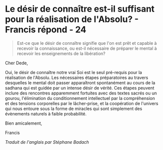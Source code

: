 # Le désir de connaître est-il suffisant pour la réalisation de l'Absolu? - Francis répond - 24

>Est-ce que le désir de connaître signifie que l'on est prêt et capable à recevoir la connaissance, ou est-il nécessaire de préparer le mental à recevoir les enseignements de la libération?

Cher Dede,

Oui, le désir de connaître notre vrai Soi est le seul pré-requis pour la réalisation de l'Absolu. Les nécessaires étapes préparatoires au travers desquelles le mental doit passer apparaîtront spontanément au cours de la sadhana qui est guidée par un intense désir de vérité. Ces étapes peuvent inclure des rencontres apparemment fortuites avec des textes sacrés ou un gourou, l'élimination du conditionnement intellectuel par la compréhension et des tensions corporelles par le lâcher-prise, et la coopération de l'univers qui nous entoure sous la forme de miracles qui sont simplement des évènements naturels à faible probabilité.

Bien amicalement,

Francis

_Traduit de l'anglais par Stéphane Badach_


